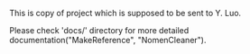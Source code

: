 This is copy of project which is supposed to be sent to Y. Luo.

Please check 'docs/' directory for more detailed documentation("MakeReference", "NomenCleaner").

